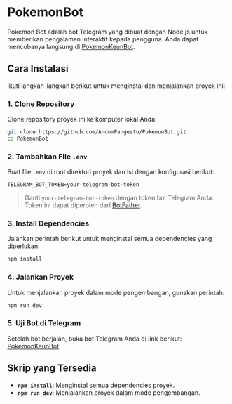 # PokemonBot

Pokemon Bot adalah bot Telegram yang dibuat dengan Node.js untuk memberikan pengalaman interaktif kepada pengguna. Anda dapat mencobanya langsung di [PokemonKeunBot](https://t.me/PokemonKeunBot).

## Cara Instalasi
Ikuti langkah-langkah berikut untuk menginstal dan menjalankan proyek ini:

### 1. Clone Repository
Clone repository proyek ini ke komputer lokal Anda:
```bash
git clone https://github.com/AndumPangestu/PokemonBot.git
cd PokemonBot
```

### 2. Tambahkan File `.env`
Buat file `.env` di root direktori proyek dan isi dengan konfigurasi berikut:
```
TELEGRAM_BOT_TOKEN=your-telegram-bot-token
```
> Ganti `your-telegram-bot-token` dengan token bot Telegram Anda. Token ini dapat diperoleh dari [BotFather](https://t.me/botfather).

### 3. Install Dependencies
Jalankan perintah berikut untuk menginstal semua dependencies yang diperlukan:
```bash
npm install
```

### 4. Jalankan Proyek
Untuk menjalankan proyek dalam mode pengembangan, gunakan perintah:
```bash
npm run dev
```

### 5. Uji Bot di Telegram
Setelah bot berjalan, buka bot Telegram Anda di link berikut: [PokemonKeunBot](https://t.me/PokemonKeunBot).

## Skrip yang Tersedia
- **`npm install`**: Menginstal semua dependencies proyek.
- **`npm run dev`**: Menjalankan proyek dalam mode pengembangan.
